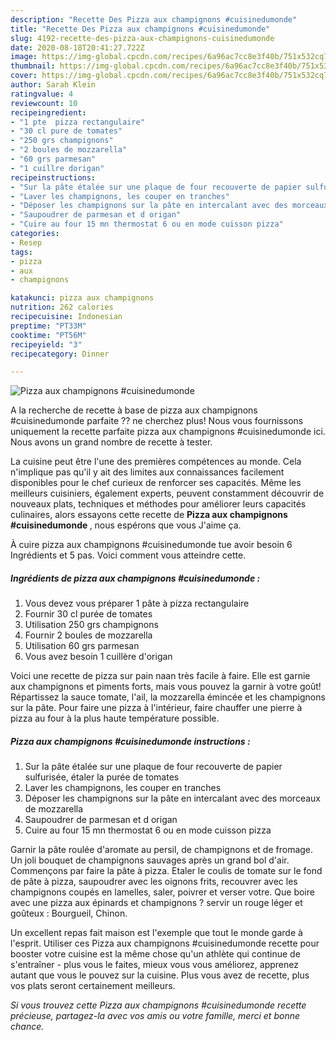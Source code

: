 ```yaml
---
description: "Recette Des Pizza aux champignons #cuisinedumonde"
title: "Recette Des Pizza aux champignons #cuisinedumonde"
slug: 4192-recette-des-pizza-aux-champignons-cuisinedumonde
date: 2020-08-18T20:41:27.722Z
image: https://img-global.cpcdn.com/recipes/6a96ac7cc8e3f40b/751x532cq70/pizza-aux-champignons-cuisinedumonde-photo-principale-de-la-recette.jpg
thumbnail: https://img-global.cpcdn.com/recipes/6a96ac7cc8e3f40b/751x532cq70/pizza-aux-champignons-cuisinedumonde-photo-principale-de-la-recette.jpg
cover: https://img-global.cpcdn.com/recipes/6a96ac7cc8e3f40b/751x532cq70/pizza-aux-champignons-cuisinedumonde-photo-principale-de-la-recette.jpg
author: Sarah Klein
ratingvalue: 4
reviewcount: 10
recipeingredient:
- "1 pte  pizza rectangulaire"
- "30 cl pure de tomates"
- "250 grs champignons"
- "2 boules de mozzarella"
- "60 grs parmesan"
- "1 cuillre dorigan"
recipeinstructions:
- "Sur la pâte étalée sur une plaque de four recouverte de papier sulfurisée, étaler la purée de tomates"
- "Laver les champignons, les couper en tranches"
- "Déposer les champignons sur la pâte en intercalant avec des morceaux de mozzarella"
- "Saupoudrer de parmesan et d origan"
- "Cuire au four 15 mn thermostat 6 ou en mode cuisson pizza"
categories:
- Resep
tags:
- pizza
- aux
- champignons

katakunci: pizza aux champignons 
nutrition: 262 calories
recipecuisine: Indonesian
preptime: "PT33M"
cooktime: "PT56M"
recipeyield: "3"
recipecategory: Dinner

---
```



![Pizza aux champignons #cuisinedumonde](https://img-global.cpcdn.com/recipes/6a96ac7cc8e3f40b/751x532cq70/pizza-aux-champignons-cuisinedumonde-photo-principale-de-la-recette.jpg)

A la recherche de recette à base de pizza aux champignons #cuisinedumonde parfaite ?? ne cherchez plus! Nous vous fournissons uniquement la recette parfaite pizza aux champignons #cuisinedumonde ici. Nous avons un grand nombre de recette à tester.

La cuisine peut être l'une des premières compétences au monde. Cela n'implique pas qu'il y ait des limites aux connaissances facilement disponibles pour le chef curieux de renforcer ses capacités. Même les meilleurs cuisiniers, également experts, peuvent constamment découvrir de nouveaux plats, techniques et méthodes pour améliorer leurs capacités culinaires, alors essayons cette recette de <strong> Pizza aux champignons #cuisinedumonde </strong>, nous espérons que vous J'aime ça.

<!--inarticleads1-->

À cuire pizza aux champignons #cuisinedumonde tue avoir besoin 6 Ingrédients et 5 pas. Voici comment vous atteindre cette.

##### Ingrédients de pizza aux champignons #cuisinedumonde :

1. Vous devez vous préparer 1 pâte à pizza rectangulaire
1. Fournir 30 cl purée de tomates
1. Utilisation 250 grs champignons
1. Fournir 2 boules de mozzarella
1. Utilisation 60 grs parmesan
1. Vous avez besoin 1 cuillère d&#39;origan


Voici une recette de pizza sur pain naan très facile à faire. Elle est garnie aux champignons et piments forts, mais vous pouvez la garnir à votre goût! Répartissez la sauce tomate, l&#39;ail, la mozzarella émincée et les champignons sur la pâte. Pour faire une pizza à l&#39;intérieur, faire chauffer une pierre à pizza au four à la plus haute température possible. 

<!--inarticleads2-->

##### Pizza aux champignons #cuisinedumonde instructions :

1. Sur la pâte étalée sur une plaque de four recouverte de papier sulfurisée, étaler la purée de tomates
1. Laver les champignons, les couper en tranches
1. Déposer les champignons sur la pâte en intercalant avec des morceaux de mozzarella
1. Saupoudrer de parmesan et d origan
1. Cuire au four 15 mn thermostat 6 ou en mode cuisson pizza


Garnir la pâte roulée d&#39;aromate au persil, de champignons et de fromage. Un joli bouquet de champignons sauvages après un grand bol d&#39;air. Commençons par faire la pâte à pizza. Etaler le coulis de tomate sur le fond de pâte à pizza, saupoudrer avec les oignons frits, recouvrer avec les champignons coupés en lamelles, saler, poivrer et verser votre. Que boire avec une pizza aux épinards et champignons ? servir un rouge léger et goûteux : Bourgueil, Chinon. 

<!--inarticleads1-->

<p>
Un excellent repas fait maison est l'exemple que tout le monde garde à l'esprit. Utiliser ces Pizza aux champignons #cuisinedumonde recette pour booster votre cuisine est la même chose qu'un athlète qui continue de s'entraîner - plus vous le faites, mieux vous vous améliorez, apprenez autant que vous le pouvez sur la cuisine. Plus vous avez de recette, plus vos plats seront certainement meilleurs.
</p>

<p>
<i>Si vous trouvez cette Pizza aux champignons #cuisinedumonde recette précieuse, partagez-la avec vos amis ou votre famille, merci et bonne chance.</i>
</p>
